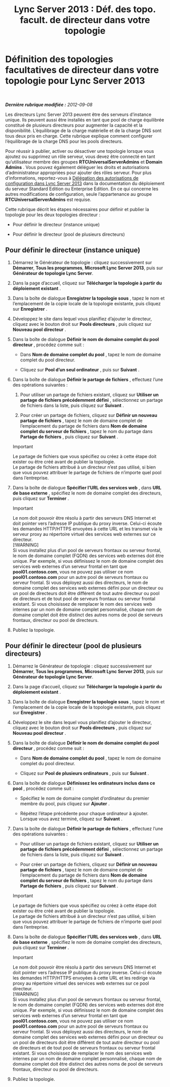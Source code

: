 ﻿---
title: "Lync Server 2013 : Déf. des topo. facult. de directeur dans votre topologie"
TOCTitle: Définition des topologies facultatives de directeur dans votre topologie
ms:assetid: 8e9a659d-23b0-401d-b296-59c7df414d49
ms:mtpsurl: https://technet.microsoft.com/fr-fr/library/Gg398717(v=OCS.15)
ms:contentKeyID: 49298034
ms.date: 05/20/2016
mtps_version: v=OCS.15
ms.translationtype: HT
---

# Définition des topologies facultatives de directeur dans votre topologie pour Lync Server 2013

 

_**Dernière rubrique modifiée :** 2012-09-08_

Les directeurs Lync Server 2013 peuvent être des serveurs d’instance unique. Ils peuvent aussi être installés en tant que pool de charge équilibrée constitué de plusieurs directeurs pour augmenter la capacité et la disponibilité. L’équilibrage de la charge matérielle et de la charge DNS sont tous deux pris en charge. Cette rubrique explique comment configurer l’équilibrage de la charge DNS pour les pools directeurs.

Pour réussir à publier, activer ou désactiver une topologie lorsque vous ajoutez ou supprimez un rôle serveur, vous devez être connecté en tant qu’utilisateur membre des groupes **RTCUniversalServerAdmins** et **Domain Admins** . Vous pouvez également déléguer les droits et autorisations d’administrateur appropriées pour ajouter des rôles serveur. Pour plus d’informations, reportez-vous à [Délégation des autorisations de configuration dans Lync Server 2013](lync-server-2013-delegate-setup-permissions.md) dans la documentation du déploiement du serveur Standard Edition ou Enterprise Edition. En ce qui concerne les autres modifications de configuration, seule l’appartenance au groupe **RTCUniversalServerAdmins** est requise.

Cette rubrique décrit les étapes nécessaires pour définir et publier la topologie pour les deux topologies directeur :

  - Pour définir le directeur (instance unique)

  - Pour définir le directeur (pool de plusieurs directeurs)

## Pour définir le directeur (instance unique)

1.  Démarrez le Générateur de topologie : cliquez successivement sur **Démarrer**, **Tous les programmes**, **Microsoft Lync Server 2013**, puis sur **Générateur de topologie Lync Server**.

2.  Dans la page d’accueil, cliquez sur **Télécharger la topologie à partir du déploiement existant** .

3.  Dans la boîte de dialogue **Enregistrer la topologie sous** , tapez le nom et l’emplacement de la copie locale de la topologie existante, puis cliquez sur **Enregistrer** .

4.  Développez le site dans lequel vous planifiez d’ajouter le directeur, cliquez avec le bouton droit sur **Pools directeurs** , puis cliquez sur **Nouveau pool directeur** .

5.  Dans la boîte de dialogue **Définir le nom de domaine complet du pool directeur** , procédez comme suit :
    
      - Dans **Nom de domaine complet du pool** , tapez le nom de domaine complet du pool directeur.
    
      - Cliquez sur **Pool d’un seul ordinateur** , puis sur **Suivant** .

6.  Dans la boîte de dialogue **Définir le partage de fichiers** , effectuez l’une des opérations suivantes :
    
    1.  Pour utiliser un partage de fichiers existant, cliquez sur **Utiliser un partage de fichiers précédemment défini** , sélectionnez un partage de fichiers dans la liste, puis cliquez sur **Suivant** .
    
    2.  Pour créer un partage de fichiers, cliquez sur **Définir un nouveau partage de fichiers** , tapez le nom de domaine complet de l’emplacement du partage de fichiers dans **Nom de domaine complet du serveur de fichiers** , tapez le nom du partage dans **Partage de fichiers** , puis cliquez sur **Suivant** .
    
    > [!IMPORTANT]  
    > Le partage de fichiers que vous spécifiez ou créez à cette étape doit exister ou être créé avant de publier la topologie.<br />
    Le partage de fichiers attribué à un directeur n’est pas utilisé, si bien que vous pouvez attribuer le partage de fichiers de n’importe quel pool dans l’entreprise.

7.  Dans la boîte de dialogue **Spécifier l’URL des services web** , dans **URL de base externe** , spécifiez le nom de domaine complet des directeurs, puis cliquez sur **Terminer** .
    
    > [!IMPORTANT]  
    > Le nom doit pouvoir être résolu à partir des serveurs DNS Internet et doit pointer vers l’adresse IP publique du proxy inverse. Celui-ci écoute les demandes HTTP/HTTPS envoyées à cette URL et les transmet via le serveur proxy au répertoire virtuel des services web externes sur ce directeur.    
    > [!WARNING]  
    > Si vous installez plus d’un pool de serveurs frontaux ou serveur frontal, le nom de domaine complet (FQDN) des services web externes doit être unique. Par exemple, si vous définissez le nom de domaine complet des services web externes d’un serveur frontal en tant que <strong>pool01.contoso.com</strong>, vous ne pouvez pas utiliser ce nom <strong>pool01.contoso.com</strong> pour un autre pool de serveurs frontaux ou serveur frontal. Si vous déployez aussi des directeurs, le nom de domaine complet des services web externes défini pour un directeur ou un pool de directeurs doit être différent de tout autre directeur ou pool de directeurs et de tout pool de serveurs frontaux ou serveur frontal existant. Si vous choisissez de remplacer le nom des services web internes par un nom de domaine complet personnalisé, chaque nom de domaine complet doit être distinct des autres noms de pool de serveurs frontaux, directeur ou pool de directeurs.

8.  Publiez la topologie.

## Pour définir le directeur (pool de plusieurs directeurs)

1.  Démarrez le Générateur de topologie : cliquez successivement sur **Démarrer**, **Tous les programmes**, **Microsoft Lync Server 2013**, puis sur **Générateur de topologie Lync Server**.

2.  Dans la page d’accueil, cliquez sur **Télécharger la topologie à partir du déploiement existant** .

3.  Dans la boîte de dialogue **Enregistrer la topologie sous** , tapez le nom et l’emplacement de la copie locale de la topologie existante, puis cliquez sur **Enregistrer** .

4.  Développez le site dans lequel vous planifiez d’ajouter le directeur, cliquez avec le bouton droit sur **Pools directeurs** , puis cliquez sur **Nouveau pool directeur** .

5.  Dans la boîte de dialogue **Définir le nom de domaine complet du pool directeur** , procédez comme suit :
    
      - Dans **Nom de domaine complet du pool** , tapez le nom de domaine complet du pool directeur.
    
      - Cliquez sur **Pool de plusieurs ordinateurs** , puis sur **Suivant** .

6.  Dans la boîte de dialogue **Définissez les ordinateurs inclus dans ce pool** , procédez comme suit :
    
      - Spécifiez le nom de domaine complet d’ordinateur du premier membre du pool, puis cliquez sur **Ajouter** .
    
      - Répétez l’étape précédente pour chaque ordinateur à ajouter. Lorsque vous avez terminé, cliquez sur **Suivant** .

7.  Dans la boîte de dialogue **Définir le partage de fichiers** , effectuez l’une des opérations suivantes :
    
      - Pour utiliser un partage de fichiers existant, cliquez sur **Utiliser un partage de fichiers précédemment défini** , sélectionnez un partage de fichiers dans la liste, puis cliquez sur **Suivant** .
    
      - Pour créer un partage de fichiers, cliquez sur **Définir un nouveau partage de fichiers** , tapez le nom de domaine complet de l’emplacement du partage de fichiers dans **Nom de domaine complet du serveur de fichiers** , tapez le nom du partage dans **Partage de fichiers** , puis cliquez sur **Suivant** .
    
    > [!IMPORTANT]  
    > Le partage de fichiers que vous spécifiez ou créez à cette étape doit exister ou être créé avant de publier la topologie.<br />
    Le partage de fichiers attribué à un directeur n’est pas utilisé, si bien que vous pouvez attribuer le partage de fichiers de n’importe quel pool dans l’entreprise.

8.  Dans la boîte de dialogue **Spécifier l’URL des services web** , dans **URL de base externe** , spécifiez le nom de domaine complet des directeurs, puis cliquez sur **Terminer** .
    
    > [!IMPORTANT]  
    > Le nom doit pouvoir être résolu à partir des serveurs DNS Internet et doit pointer vers l’adresse IP publique du proxy inverse. Celui-ci écoute les demandes HTTP/HTTPS envoyées à cette URL et les redirige via proxy au répertoire virtuel des services web externes sur ce pool directeur.    
    > [!WARNING]  
    > Si vous installez plus d’un pool de serveurs frontaux ou serveur frontal, le nom de domaine complet (FQDN) des services web externes doit être unique. Par exemple, si vous définissez le nom de domaine complet des services web externes d’un serveur frontal en tant que <strong>pool01.contoso.com</strong>, vous ne pouvez pas utiliser ce nom <strong>pool01.contoso.com</strong> pour un autre pool de serveurs frontaux ou serveur frontal. Si vous déployez aussi des directeurs, le nom de domaine complet des services web externes défini pour un directeur ou un pool de directeurs doit être différent de tout autre directeur ou pool de directeurs et de tout pool de serveurs frontaux ou serveur frontal existant. Si vous choisissez de remplacer le nom des services web internes par un nom de domaine complet personnalisé, chaque nom de domaine complet doit être distinct des autres noms de pool de serveurs frontaux, directeur ou pool de directeurs.

9.  Publiez la topologie.

